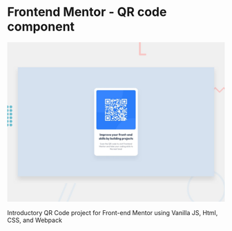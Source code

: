 # Frontend Mentor - QR code component

![Design preview for the QR code component coding challenge](./design/desktop-preview.jpg)

Introductory QR Code project for Front-end Mentor using Vanilla JS, Html, CSS, and Webpack 
